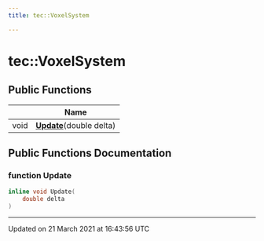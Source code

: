 ```yaml
---
title: tec::VoxelSystem

---
```


# tec::VoxelSystem



## Public Functions

|                | Name           |
| -------------- | -------------- |
| void | **[Update](/engine/Classes/classtec_1_1_voxel_system/#function-update)**(double delta) |

## Public Functions Documentation

### function Update

```cpp
inline void Update(
    double delta
)
```


-------------------------------

Updated on 21 March 2021 at 16:43:56 UTC